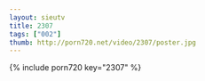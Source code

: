 ```yaml
--- 
layout: sieutv
title: 2307
tags: ["002"]
thumb: http://porn720.net/video/2307/poster.jpg
---
```

{% include porn720 key="2307" %} 
